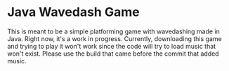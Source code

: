 # Java Wavedash Game

This is meant to be a simple platforming game with wavedashing made in Java. Right now, it's a work in progress. Currently, downloading this game and trying to play it won't work since the code will try to load music that won't exist. Please use the build that came before the commit that added music.
